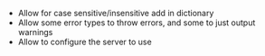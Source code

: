 
* Allow for case sensitive/insensitive add in dictionary
* Allow some error types to throw errors, and some to just output warnings
* Allow to configure the server to use

